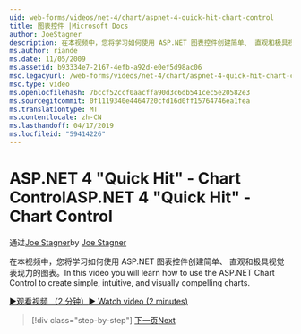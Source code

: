 ```yaml
---
uid: web-forms/videos/net-4/chart/aspnet-4-quick-hit-chart-control
title: 图表控件 |Microsoft Docs
author: JoeStagner
description: 在本视频中，您将学习如何使用 ASP.NET 图表控件创建简单、 直观和极具视觉表现力的图表。
ms.author: riande
ms.date: 11/05/2009
ms.assetid: b93334e7-2167-4efb-a92d-e0ef5d98ac06
msc.legacyurl: /web-forms/videos/net-4/chart/aspnet-4-quick-hit-chart-control
msc.type: video
ms.openlocfilehash: 7bccf52ccf0aacffa90d3c6db541cec5e20582e3
ms.sourcegitcommit: 0f1119340e4464720cfd16d0ff15764746ea1fea
ms.translationtype: MT
ms.contentlocale: zh-CN
ms.lasthandoff: 04/17/2019
ms.locfileid: "59414226"
---
```

# <a name="aspnet-4-quick-hit---chart-control"></a><span data-ttu-id="f2a25-103">ASP.NET 4 "Quick Hit" - Chart Control</span><span class="sxs-lookup"><span data-stu-id="f2a25-103">ASP.NET 4 "Quick Hit" - Chart Control</span></span>

<span data-ttu-id="f2a25-104">通过[Joe Stagner](https://github.com/JoeStagner)</span><span class="sxs-lookup"><span data-stu-id="f2a25-104">by [Joe Stagner](https://github.com/JoeStagner)</span></span>

<span data-ttu-id="f2a25-105">在本视频中，您将学习如何使用 ASP.NET 图表控件创建简单、 直观和极具视觉表现力的图表。</span><span class="sxs-lookup"><span data-stu-id="f2a25-105">In this video you will learn how to use the ASP.NET Chart Control to create simple, intuitive, and visually compelling charts.</span></span> 

[<span data-ttu-id="f2a25-106">&#9654;观看视频 （2 分钟）</span><span class="sxs-lookup"><span data-stu-id="f2a25-106">&#9654; Watch video (2 minutes)</span></span>](https://channel9.msdn.com/Blogs/ASP-NET-Site-Videos/aspnet-4-quick-hit-chart-control)

> [!div class="step-by-step"]
> [<span data-ttu-id="f2a25-107">下一页</span><span class="sxs-lookup"><span data-stu-id="f2a25-107">Next</span></span>](aspnet-4-how-do-i-introducing-the-new-chart-control-in-visual-studio-2010.md)
